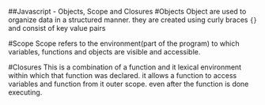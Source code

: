 ##Javascript - Objects, Scope and Closures
#Objects
Object are used to organize data in a structured manner. they are created using curly braces `{}` and consist of key value pairs

#Scope
Scope refers to the environment(part of the program) to which variables, functions and objects are visible and accessible.

#Closures
This is a combination of a function and it lexical environment within which that function was declared. it allows a function to access variables and function from it outer scope. even after the function is done executing.